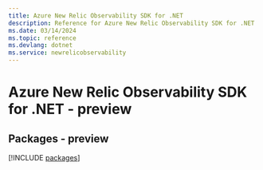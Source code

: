 ```yaml
---
title: Azure New Relic Observability SDK for .NET
description: Reference for Azure New Relic Observability SDK for .NET
ms.date: 03/14/2024
ms.topic: reference
ms.devlang: dotnet
ms.service: newrelicobservability
---
```

# Azure New Relic Observability SDK for .NET - preview
## Packages - preview
[!INCLUDE [packages](new-relic-observability-index.md)]